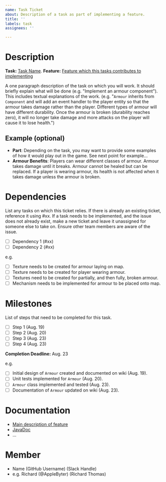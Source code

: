 ```yaml
---
name: Task Ticket
about: Description of a task as part of implementing a feature.
title: ''
labels: task
assignees: ''

---
```


# **Description**
**Task:** [Task Name](#3).
**Feature:** [Feature which this tasks contributes to implementing](#2)

A one paragraph description of the task on which you will work. It should briefly explain what will be done (e.g. "Implement an armour component"). This includes textual explanations of the work. (e.g. "`Armour` inherits from `Component` and will add an event handler to the player entity so that the armour takes damage rather than the player. Different types of armour will have different durability. Once the armour is broken (durability reaches zero), it will no longer take damage and more attacks on the player will cause it to lose health.")
 
## **Example (optional)**
- **Part**: Depending on the task, you may want to provide some examples of how it would play out in the game. See next point for example...
- **Armour Benefits**: Players can wear different classes of armour. Armour takes damage until it breaks. Armour cannot be healed but can be replaced. If a player is wearing armour, its health is not affected when it takes damage unless the armour is broken.

# **Dependencies**
List any tasks on which this ticket relies. If there is already an existing ticket, reference it using #xx. If a task needs to be implemented, and the issue does not already exist, make a new ticket and leave it unassigned for someone else to take on. Ensure other team members are aware of the issue.

- [ ] Dependency 1 (#xx)
- [ ] Dependency 2 (#xx)

e.g.
- [ ] Texture needs to be created for armour laying on map.
- [ ] Texture needs to be created for player wearing armour.
- [ ] Textures need to be created for partially, and then fully, broken armour.
- [ ] Mechanism needs to be implemented for armour to be placed onto map.
 
# **Milestones**
List of steps that need to be completed for this task.
- [ ] Step 1 (Aug. 19)
- [ ] Step 2 (Aug. 20)
- [ ] Step 3 (Aug. 23)
- [ ] Step 4 (Aug. 23)
 
**Completion Deadline:** Aug. 23

e.g.
- [ ] Initial design of `Armour` created and documented on wiki (Aug. 19).
- [ ] Unit tests implemented for `Armour` (Aug. 20).
- [ ] `Armour` class implemented and tested (Aug. 23).
- [ ] Documentation of `Armour` updated on wiki (Aug. 23).
 
# **Documentation**
- [Main description of feature](../wiki/Game-Screens)
- [JavaDoc](JavaDoc/Location/Package/Class)
- ...
 
# **Member**
- Name (GitHub Username) (Slack Handle)
- e.g. Richard (@AppleByter) (Richard Thomas)
